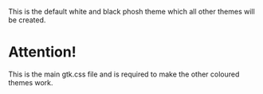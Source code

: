This is the default white and black phosh theme which all other themes will be created.

# Attention!

This is the main gtk.css file and is required to make the other coloured themes work.
